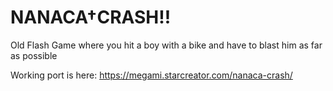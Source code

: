# NANACA†CRASH!!

Old Flash Game where you hit a boy with a bike and have to blast him as far as possible

Working port is here: https://megami.starcreator.com/nanaca-crash/
